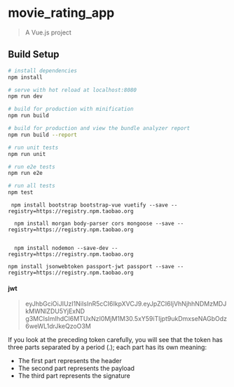 # movie_rating_app

> A Vue.js project

## Build Setup

``` bash
# install dependencies
npm install

# serve with hot reload at localhost:8080
npm run dev

# build for production with minification
npm run build

# build for production and view the bundle analyzer report
npm run build --report

# run unit tests
npm run unit

# run e2e tests
npm run e2e

# run all tests
npm test
```

```
 npm install bootstrap bootstrap-vue vuetify --save --registry=https://registry.npm.taobao.org
 
  npm install morgan body-parser cors mongoose --save --registry=https://registry.npm.taobao.org
  
  
  npm install nodemon --save-dev --registry=https://registry.npm.taobao.org

npm install jsonwebtoken passport-jwt passport --save --registry=https://registry.npm.taobao.org
```

#### jwt 
> eyJhbGciOiJIUzI1NiIsInR5cCI6IkpXVCJ9.eyJpZCI6IjVhNjhhNDMzMDJkMWNlZDU5YjExND
  g3MCIsImlhdCI6MTUxNzI0MjM1M30.5xY59iTIjpt9ukDmxseNAGbOdz6weWL1drJkeQzoO3M
  
If you look at the preceding token carefully, you will see that the token has three parts
separated by a period (.); each part has its own meaning:
- The first part represents the header
- The second part represents the payload
- The third part represents the signature

